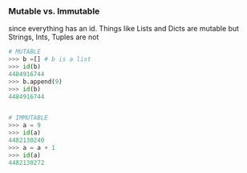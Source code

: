 ### Mutable vs. Immutable

since everything has an id.  Things like Lists and Dicts are mutable but Strings, Ints, Tuples are not


```py
# MUTABLE
>>> b =[] # b is a list
>>> id(b)
4484916744
>>> b.append(9)
>>> id(b)
4484916744


# IMMUTABLE
>>> a = 9
>>> id(a)
4482130240
>>> a = a + 1
>>> id(a)
4482130272
```